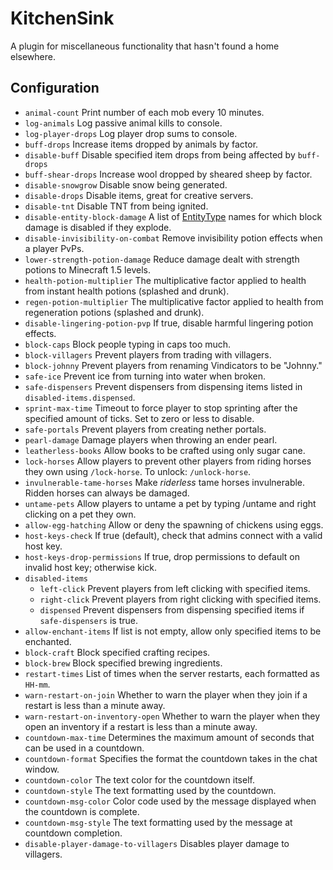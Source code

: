 KitchenSink
===========
A plugin for miscellaneous functionality that hasn't found a home elsewhere.

Configuration
-------------
* `animal-count` Print number of each mob every 10 minutes.
* `log-animals` Log passive animal kills to console.
* `log-player-drops` Log player drop sums to console.
* `buff-drops` Increase items dropped by animals by factor.
* `disable-buff` Disable specified item drops from being affected by `buff-drops`
* `buff-shear-drops` Increase wool dropped by sheared sheep by factor.
* `disable-snowgrow` Disable snow being generated.
* `disable-drops` Disable items, great for creative servers.
* `disable-tnt` Disable TNT from being ignited.
* `disable-entity-block-damage` A list of [EntityType](https://hub.spigotmc.org/javadocs/bukkit/org/bukkit/entity/EntityType.html) names for which block damage is disabled if they explode.
* `disable-invisibility-on-combat` Remove invisibility potion effects when a player PvPs.
* `lower-strength-potion-damage` Reduce damage dealt with strength potions to Minecraft 1.5 levels.
* `health-potion-multiplier` The multiplicative factor applied to health from instant health potions (splashed and drunk).
* `regen-potion-multiplier` The multiplicative factor applied to health from regeneration potions (splashed and drunk).
* `disable-lingering-potion-pvp` If true, disable harmful lingering potion effects.
* `block-caps` Block people typing in caps too much.
* `block-villagers` Prevent players from trading with villagers.
* `block-johnny` Prevent players from renaming Vindicators to be "Johnny."
* `safe-ice` Prevent ice from turning into water when broken.
* `safe-dispensers` Prevent dispensers from dispensing items listed in `disabled-items.dispensed`.
* `sprint-max-time` Timeout to force player to stop sprinting after the specified amount of ticks. Set to zero or less to disable.
* `safe-portals` Prevent players from creating nether portals.
* `pearl-damage` Damage players when throwing an ender pearl.
* `leatherless-books` Allow books to be crafted using only sugar cane.
* `lock-horses` Allow players to prevent other players from riding horses they own using `/lock-horse`.  To unlock: `/unlock-horse`.
* `invulnerable-tame-horses` Make *riderless* tame horses invulnerable. Ridden horses can always be damaged.
* `untame-pets` Allow players to untame a pet by typing /untame and right clicking on a pet they own.
* `allow-egg-hatching` Allow or deny the spawning of chickens using eggs.
* `host-keys-check` If true (default), check that admins connect with a valid host key.
* `host-keys-drop-permissions` If true, drop permissions to default on invalid host key; otherwise kick.
* `disabled-items`
	- `left-click` Prevent players from left clicking with specified items.
	- `right-click` Prevent players from right clicking with specified items.
	- `dispensed` Prevent dispensers from dispensing specified items if `safe-dispensers` is true.
* `allow-enchant-items` If list is not empty, allow only specified items to be enchanted.
* `block-craft` Block specified crafting recipes.
* `block-brew` Block specified brewing ingredients.
* `restart-times` List of times when the server restarts, each formatted as `HH-mm`.
* `warn-restart-on-join` Whether to warn the player when they join if a restart is less than a minute away.
* `warn-restart-on-inventory-open` Whether to warn the player when they open an inventory if a restart is less than a minute away.
* `countdown-max-time` Determines the maximum amount of seconds that can be used in a countdown.
* `countdown-format` Specifies the format the countdown takes in the chat window.
* `countdown-color` The text color for the countdown itself.
* `countdown-style` The text formatting used by the countdown.
* `countdown-msg-color` Color code used by the message displayed when the countdown is complete.
* `countdown-msg-style` The text formatting used by the message at countdown completion.
* `disable-player-damage-to-villagers` Disables player damage to villagers.
